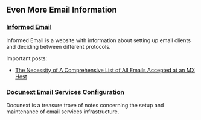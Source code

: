 ## Even More Email Information

### [Informed Email](http://www.informedemail.com/)  
Informed Email is a website with information about setting up email clients and
deciding between different protocols.

Important posts:

* [The Necessity of A Comprehensive List of All Emails Accepted at an MX Host](http://www.informedemail.com/blog/2010/09/the-necessity-of-a-comprehensive-list-of-all-emails-accepted-at-an-mx-host.html)

### [Docunext Email Services Configuration](http://www.docunext.com/wiki/My_Email_Services_Configurations)  
Docunext is a treasure trove of notes concerning the setup and maintenance of email services infrastructure.

